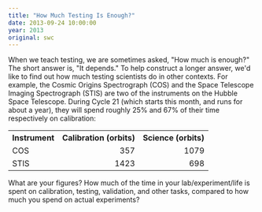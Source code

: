 ```yaml
---
title: "How Much Testing Is Enough?"
date: 2013-09-24 10:00:00
year: 2013
original: swc
---
```

<p>When we teach testing, we are sometimes asked, "How much is enough?"  The short answer is, "It depends."  To help construct a longer answer, we'd like to find out how much testing scientists do in other contexts.  For example, the Cosmic Origins Spectrograph (COS) and the Space Telescope Imaging Spectrograph (STIS) are two of the instruments on the Hubble Space Telescope.  During Cycle 21 (which starts this month, and runs for about a year), they will spend roughly 25% and 67% of their time respectively on calibration:</p>
<table class="table table-striped">
  <tr>
    <th>Instrument</th>
    <th>Calibration (orbits)</th>
    <th>Science (orbits)</th>
  </tr>
  <tr>
    <td>COS</td>
    <td align="right">357</td>
    <td align="right">1079</td>
  </tr>
  <tr>
    <td>STIS</td>
    <td align="right">1423</td>
    <td align="right">698</td>
  </tr>
</table>
<p>What are your figures?  How much of the time in your lab/experiment/life is spent on calibration, testing, validation, and other tasks, compared to how much you spend on actual experiments?</p>
